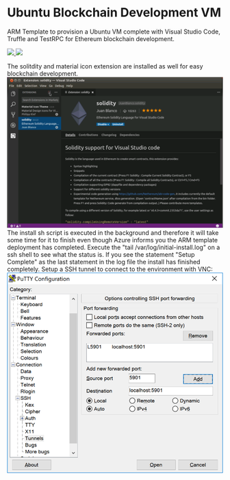 # Ubuntu Blockchain Development VM

ARM Template to provision a Ubuntu VM complete with Visual Studio Code, Truffle and TestRPC for Ethereum blockchain development. 

<a href="https://portal.azure.com/#create/microsoft.template/uri/https%3A%2F%2Fraw.githubusercontent.com%2Fevanuum%2Fazure-blockchain--ubuntu--blockchain--dev%2Fmaster%2Fazuredeploy.json" target="_blank">
    <img src="http://azuredeploy.net/deploybutton.png"/>
</a>
<a href="http://armviz.io/#/?load=https://raw.githubusercontent.com/evanuum/azure-blockchain--ubuntu--blockchain--dev/master/azuredeploy.json" target="_blank">
    <img src="http://armviz.io/visualizebutton.png"/>
</a>

The solitdity and material icon extension are installed as well for easy blockchain development.
<img src='/images/VScode.PNG' />
The install sh script is executed in the background and therefore it will take some time for it to finish even though Azure informs you the ARM template deployment has completed. Execute the "tail /var/log/initial-install.log" on a ssh shell to see what the status is. If you see the statement "Setup Complete" as the last statement in the log file the install has finished completely.
Setup a SSH tunnel to connect to the environment with VNC:
<img src='/images/puttyconf.PNG' />